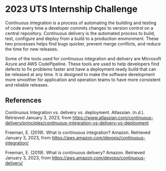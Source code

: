 # 2023 UTS Internship Challenge

Continuous integration is a process of automating the building and testing of code every time a developer commits changes to version control on a central repository. Continuous delivery is the automated process to build, test, configure and deploy from a build to a production environment. These two processes helps find bugs quicker, prevent merge conflicts, and reduce the time for new releases.

Some of the tools used for continuous integration and delivery are Microsoft Azure and AWS CodePipeline. These tools are used to help developers find defects to fix problems faster and have a deployment ready build that can be released at any time. It is designed to make the software development more smoother for application and operation teams to have more consistent and reliable releases.

## References

Continuous Integration vs. delivery vs. deployment. Atlassian. (n.d.). Retrieved January 3, 2023, from https://www.atlassian.com/continuous-delivery/principles/continuous-integration-vs-delivery-vs-deployment 

Freeman, E. (2019). What is continuous integration? Amazon. Retrieved January 3, 2023, from https://aws.amazon.com/devops/continuous-integration/ 

Freeman, E. (2019). What is continuous delivery? Amazon. Retrieved January 3, 2023, from https://aws.amazon.com/devops/continuous-delivery/ 
